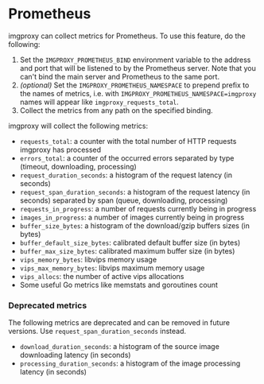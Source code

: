 # Prometheus

imgproxy can collect metrics for Prometheus. To use this feature, do the following:

1. Set the `IMGPROXY_PROMETHEUS_BIND` environment variable to the address and port that will be listened to by the Prometheus server. Note that you can't bind the main server and Prometheus to the same port.
2. _(optional)_ Set the `IMGPROXY_PROMETHEUS_NAMESPACE` to prepend prefix to the names of metrics, i.e. with `IMGPROXY_PROMETHEUS_NAMESPACE=imgproxy` names will appear like `imgproxy_requests_total`.
3. Collect the metrics from any path on the specified binding.

imgproxy will collect the following metrics:

* `requests_total`: a counter with the total number of HTTP requests imgproxy has processed
* `errors_total`: a counter of the occurred errors separated by type (timeout, downloading, processing)
* `request_duration_seconds`: a histogram of the request latency (in seconds)
* `request_span_duration_seconds`: a histogram of the request latency (in seconds) separated by span (queue, downloading, processing)
* `requests_in_progress`: a number of requests currently being in progress
* `images_in_progress`: a number of images currently being in progress
* `buffer_size_bytes`: a histogram of the download/gzip buffers sizes (in bytes)
* `buffer_default_size_bytes`: calibrated default buffer size (in bytes)
* `buffer_max_size_bytes`: calibrated maximum buffer size (in bytes)
* `vips_memory_bytes`: libvips memory usage
* `vips_max_memory_bytes`: libvips maximum memory usage
* `vips_allocs`: the number of active vips allocations
* Some useful Go metrics like memstats and goroutines count

### Deprecated metrics

The following metrics are deprecated and can be removed in future versions. Use `request_span_duration_seconds` instead.

* `download_duration_seconds`: a histogram of the source image downloading latency (in seconds)
* `processing_duration_seconds`: a histogram of the image processing latency (in seconds)


